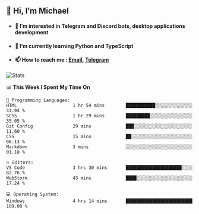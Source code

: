 ## 👋 Hi, I’m Michael
- #### 👀 I’m interested in Telegram and Discord bots, desktop applications development
- #### 🌱 I’m currently learning Python and TypeScript
- #### 📫 How to reach me : [Email](mailto:misha@kurapov.ru), [Telegram](https://t.me/mickr7)

![Stats](https://github-readme-stats.vercel.app/api?username=krpff&show_icons=true&theme=github_dark&hide_border=true&hide=issues&count_private=true&layout=compact)


<!--START_SECTION:waka-->
📊 **This Week I Spent My Time On** 

```text
💬 Programming Languages: 
HTML                     1 hr 54 mins        ███████████░░░░░░░░░░░░░░   44.94 % 
SCSS                     1 hr 29 mins        █████████░░░░░░░░░░░░░░░░   35.05 % 
Git Config               29 mins             ███░░░░░░░░░░░░░░░░░░░░░░   11.60 % 
CSS                      15 mins             ██░░░░░░░░░░░░░░░░░░░░░░░   06.13 % 
Markdown                 3 mins              ░░░░░░░░░░░░░░░░░░░░░░░░░   01.18 % 

🔥 Editors: 
VS Code                  3 hrs 30 mins       █████████████████████░░░░   82.76 % 
WebStorm                 43 mins             ████░░░░░░░░░░░░░░░░░░░░░   17.24 % 

💻 Operating System: 
Windows                  4 hrs 14 mins       █████████████████████████   100.00 % 
```


<!--END_SECTION:waka-->
